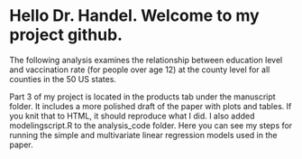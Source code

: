 # Hello Dr. Handel. Welcome to my project github. 

The following analysis examines the relationship between education level and vaccination rate (for people over age 12) at the county level for all counties in the 50 US states. 

Part 3 of my project is located in the products tab under the manuscript folder. It includes a more polished draft of the paper with plots and tables. If you knit that to HTML, it should reproduce what I did. I also added modelingscript.R to the analysis_code folder. Here you can see my steps for running the simple and multivariate linear regression models used in the paper. 

